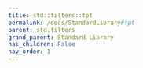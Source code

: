 ```yaml
---
title: std::filters::tpt
permalink: /docs/StandardLibrary#tpt
parent: std.filters
grand_parent: Standard Library
has_children: False
nav_order: 1
---
```

